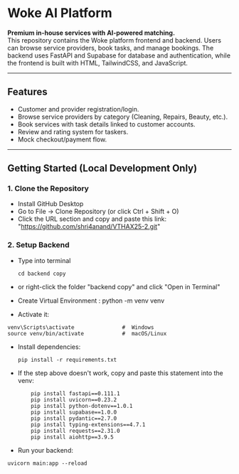 # Woke AI Platform

**Premium in-house services with AI-powered matching.**  
This repository contains the Woke platform frontend and backend. Users can browse service providers, book tasks, and manage bookings. The backend uses FastAPI and Supabase for database and authentication, while the frontend is built with HTML, TailwindCSS, and JavaScript.

---

## Features

- Customer and provider registration/login.
- Browse service providers by category (Cleaning, Repairs, Beauty, etc.).
- Book services with task details linked to customer accounts.
- Review and rating system for taskers.
- Mock checkout/payment flow.

---

## Getting Started (Local Development Only)

### 1. Clone the Repository
 - Install GitHub Desktop
 - Go to File -> Clone Repository (or click Ctrl + Shift + O)
 - Click the URL section and copy and paste this link: "https://github.com/shri4anand/VTHAX25-2.git"


### 2. Setup Backend
- Type into terminal
   ```
   cd backend copy
   ```
- or right-click the folder "backend copy" and click "Open in Terminal"
   
- Create Virtual Environment : python -m venv venv
- Activate it:
 ```
venv\Scripts\activate               #  Windows
source venv/bin/activate            #  macOS/Linux
```
- Install dependencies:
  ```
  pip install -r requirements.txt
  ```
- If the step above doesn't work, copy and paste this statement into the venv:
  ```
      pip install fastapi==0.111.1
      pip install uvicorn==0.23.2
      pip install python-dotenv==1.0.1
      pip install supabase==1.0.0
      pip install pydantic==2.7.0
      pip install typing-extensions==4.7.1
      pip install requests==2.31.0
      pip install aiohttp==3.9.5
  ```

- Run your backend:
 ```
uvicorn main:app --reload
```




